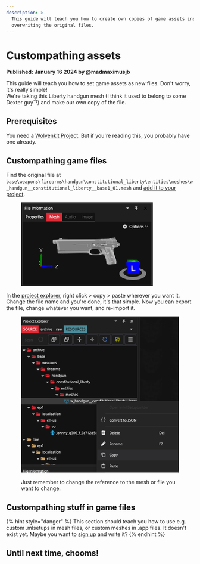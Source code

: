 ```yaml
---
description: >-
  This guide will teach you how to create own copies of game assets instead of
  overwriting the original files.
---
```


# Custompathing assets

**Published: January 16 2024  by @madmaximusjb**

This guide will teach you how to set game assets as new files. Don't worry, it's really simple!\
We're taking this Liberty handgun mesh (I think it used to belong to some Dexter guy\`?) and make our own copy of the file.

## Prerequisites

You need a [Wolvenkit Project](https://app.gitbook.com/s/-MP\_ozZVx2gRZUPXkd4r/wolvenkit-app/usage/wolvenkit-projects). But if you're reading this, you probably have one already.

## Custompathing game files

Find the original file at `base\weapons\firearms\handgun\constitutional_liberty\entities\meshes\w_handgun__constitutional_liberty__base1_01.mesh` and [add it to your project](https://app.gitbook.com/s/-MP\_ozZVx2gRZUPXkd4r/wolvenkit-app/editor/asset-browser#adding-files-to-projects).

<figure><img src="../../../.gitbook/assets/image.png" alt=""><figcaption></figcaption></figure>

In the [project explorer](https://app.gitbook.com/s/-MP\_ozZVx2gRZUPXkd4r/wolvenkit-app/editor/project-explorer), right click > copy > paste wherever you want it. Change the file name and you're done, it's that simple. Now you can export the file, change whatever you want, and re-import it.&#x20;

<figure><img src="../../../.gitbook/assets/image (1).png" alt=""><figcaption><p>Just remember to change the reference to the mesh or file you want to change.</p></figcaption></figure>

## Custompathing stuff in game files

{% hint style="danger" %}
This section should teach you how to use e.g. custom .mlsetups in mesh files, or custom meshes in .app files. It doesn't exist yet. Maybe you want to [sign up](https://app.gitbook.com/invite/-MP5ijqI11FeeX7c8-N8/H70HZBOeUulIpkQnBLK7) and write it?
{% endhint %}

## Until next time, chooms!
